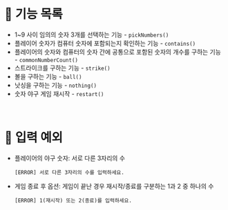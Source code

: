 # 🚀 기능 목록

- 1~9 사이 임의의 숫자 3개를 선택하는 기능 - `pickNumbers()`
- 플레이어 숫자가 컴퓨터 숫자에 포함되는지 확인하는 기능 - `contains()`
- 플레이어의 숫자와 컴퓨터의 숫자 간에 공통으로 포함된 숫자의 개수를 구하는 기능 - `commonNumberCount()`
- 스트라이크를 구하는 기능 - `strike()`
- 볼을 구하는 기능 - `ball()`
- 낫싱을 구하는 기능 - `nothing()`
- 숫자 야구 게임 재시작 - `restart()`

<br />

# 🚨 입력 예외

- 플레이어의 야구 숫자: 서로 다른 3자리의 수

  ```
  [ERROR] 서로 다른 3자리의 수를 입력하세요.
  ```

- 게임 종료 후 옵션: 게임이 끝난 경우 재시작/종료를 구분하는 1과 2 중 하나의 수
  ```
  [ERROR] 1(재시작) 또는 2(종료)를 입력하세요.
  ```
